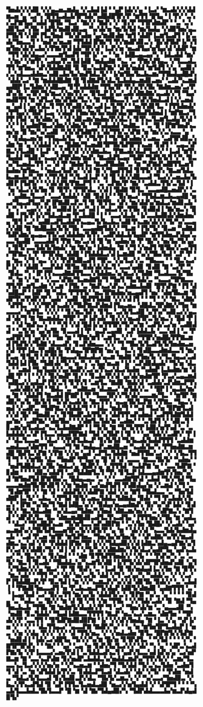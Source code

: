 ▜▅▟▞▞▞▟▉▝▞▞▄▃▅▃▆▟▄▝▞▃▙▟▐▟▝▝▄▛▐▟▞▞▄▝▐▃▞▝▆▃▟▞▞▞▟▟▆▃▅▝▄▝▃▞▚▝█▜▜▃▟▃▙▜▛▜▟▞▚▟█▟█▜▛▞▛▝▆▜▜▝█▜▄▝▐▝▛▞▝▃▚▞▃▛▇▜▄▞▚▟▟▝█▜▙▝▜▃▞▝▇▞▞▝▇▟▚▝▞▝▊▞▛▝▜▜▛▟▆▟▛▝▝▃▝▃▚▟▉▜▃▞▚▜▙▝▐▟▜▞▆▟▊▟▉▃▄▝▚▞▟▞▅▝▆▞▙▜▟▝▆▞▙▟▄▝▞▟▉▜▅▞▄▃▛▜▙▜▝▞▟▛▐▜▃▜▅▟▝▜▞▟▚▟▅▝▄▞▆▟▊▟▆▝▆▜▝▟▟▛▐▃▆▜▃▟▜▝▐▞▃▟▞▜▅▃▃▜▝▝▅▟▚▞▅▃▆▝▜▜▟▟▐▛▇▞▜▝▛▞▆▟▛▟▊▃▚▝█▞▟▜▙▛▐▞▚▜▅▜▅▞▟▞▛▃▙▞▞▛▇▞▛▟▐▟▞▜▛▞▟▝▐▃▛▞▅▝▅▃▟▜▄▞▅▜▄▞▟▝▟▟▛▝▆▝▜▜▝▟▞▟▄▃▞▃▃▃▆▜▄▟▜▝▜▛▐▞▝▃▝▝▅▝▐▟█▃▄▃▄▞▚▝▐▟▃▟▟▝▆▞▝▞▆▞▝▞▆▜▚▝▃▟▄▞▛▃▜▟▐▟▉▝▆▟▄▟▇▝▚▃▝▃▝▛▇▞▟▜▄▃▝▞▜▃▃▟▃▜▜▝▆▜▅▃▝▟▚▜▟▟▇▟█▝▉▝▉▃▚▃▙▛▇▞▝▟▜▞▅▟▟▝▆▜▟▜▝▞▄▝▄▟▊▞▞▃▚▟▃▃▟▟▅▃▚▟▊▃▙▞▙▞▅▟▜▟▃▜▞▝▐▞▆▜▙▞▙▃▙▃▆▞▜▜▙▟▄▟█▟▚▝▟▟▞▃▞▝▇▝▆▟▟▟█▟▇▝█▝▊▟▇▟▜▞▟▃▜▃▙▟▄▃▆▟▊▃▅▞▝▃▟▞▚▃▆▟▄▟█▛▐▃▜▟▆▞▞▟█▃▄▝▊▜▚▟▟▟▆▝▜▜▄▜▛▝▛▞▄▜▚▜▙▝▇▟▆▃▅▞▃▞▛▟▚▞▙▝▃▜▛▞▜▞▆▃▞▞▅▞▛▞▃▝▉▜▃▛▐▞▄▞▃▟▞▟▇▟▇▞▄▃▟▞▞▜▝▜▄▞▅▟▉▜▜▝▆▝▟▜▃▞▅▞▟▜▟▞▜▃▚▝▇▝▜▜▙▃▃▜▝▃▞▟▚▜▅▟▃▟▐▝▞▃▅▟▄▝▄▟▐▝▄▞▛▟▃▜▝▜▚▜▚▟▊▞▅▞▃▟▐▃▜▞▜▞▝▝▅▞▛▟▊▜▃▝▐▜▜▟▅▟▞▞▛▜▄▞▞▜▙▛▐▃▄▝▞▟▄▛▐▜▅▞▆▞▙▞▅▟▛▟▄▜▛▜▙▟▜▟▅▟▐▝▆▛▇▃▞▜▛▛▐▜▟▝▄▜▞▟▆▞▄▝▝▟▝▟▊▃▆▞▅▟▅▞▛▞▟▃▚▝▊▜▚▃▜▃▆▜▃▟▄▜▞▟▝▞▞▝▐▞▄▟▆▛▇▃▞▟▆▞▞▟▆▞▙▝▝▜▚▟▄▟▟▝▅▟▇▃▝▝▃▝█▝▐▛▇▜▅▟▚▃▅▞▅▝█▝▆▞▚▞▃▟▊▝▚▜▞▟▜▟▇▜▚▝▟▞▜▜▞▃▚▛▇▝▅▝▆▞▞▃▚▃▃▝▄▝▞▝▊▟▄▃▅▞▆▝▜▜▄▃▙▜▃▝▛▝▞▜▞▛▐▝▜▞▜▟▚▟▅▞▞▃▅▃▝▃▟▜▛▟▉▃▚▟▆▝▆▝▄▝▞▟▟▟▝▞▃▝█▟▇▞▜▃▅▟▊▜▛▜▙▜▟▜▛▜▚▃▅▝▊▟▜▝▝▃▄▃▚▛▇▃▚▜▃▟█▝▐▃▛▝▄▝▞▜▞▟▝▞▞▟▆▃▙▃▝▛▇▃▟▞▟▃▛▜▃▞▞▝▐▃▟▝▆▜▚▜▄▟▟▝▜▟▊▞▚▃▄▞▟▜▛▟▅▞▆▟▚▝▇▃▟▟▜▃▄▞▜▟▛▝▜▟▜▞▙▜▝▞▚▝▉▃▚▞▜▃▅▟▃▜▜▝▃▝▟▝▛▝▇▟▅▜▃▝▇▃▟▜▙▟▆▝▃▝▆▝▚▛▇▟▚▟█▜▜▃▅▜▙▟▅▞▆▜▅▃▝▝▅▟▃▞▙▟▚▞▝▞▟▝▇▝▞▜▄▟▜▜▟▝▊▜▜▞▝▟▚▝▇▃▅▜▟▃▙▃▆▃▙▞▚▞▛▝▞▜▚▜▟▝▚▜▃▟▐▃▛▝▟▝█▝▟▞▞▟█▃▃▟▝▜▃▞▞▃▅▃▙▞▙▟▊▛▐▜▟▜▞▝▝▞▟▞▟▜▞▛▇▃▛▜▝▝▃▝▃▛▇▞▛▝▇▞▝▃▟▟▃▜▜▞▃▜▟▝▐▝▅▝▟▃▞▞▙▜▅▝▊▝▉▜▚▝▛▜▛▟▃▝▞▟▐▝█▟▇▝▉▜▃▝▃▃▄▟█▃▅▟▛▞▝▃▝▝▄▟▇▃▜▃▃▞▝▃▃▞▙▟▟▞▝▟▊▝▉▟▐▞▝▝▉▞▅▃▞▝▜▜▟▃▆▃▙▃▄▟█▝▅▃▞▜▄▃▟▜▄▞▚▛▐▛▇▟▊▃▛▃▜▝▉▝▉▜▜▃▝▟▚▝▆▞▟▟▚▞▆▟▃▞▆▟▊▃▙▝▚▝▚▝▝▃▄▞▞▝▟▝▚▟▉▟▐▞▃▞▚▟▐▝▚▟▃▞▛▃▜▜▙▝▊▟▉▟▐▝▇▞▅▃▚▝█▟▉▝▐▜▞▛▐▞▞▜▟▃▟▃▆▝▛▃▙▟█▝▐▝▝▃▃▞▟▃▙▝▐▞▃▃▙▟▉▟▞▟▆▟▅▞▄▝▉▜▝▃▞▝▄▟▉▃▟▜▃▟▟▜▚▃▄▃▜▞▙▃▙▃▚▟▊▜▚▃▆▞▟▞▞▞▜▞▚▞▃▃▄▞▞▟█▝▇▝▇▟█▃▙▞▙▜▞▜▙▝▃▃▄▟▇▜▟▞▞▝▜▃▆▝▐▜▞▜▞▝▉▃▅▝▚▟▇▟▜▟▛▟▆▞▄▃▄▃▜▜▞▃▞▟▟▟▅▞▙▜▚▝▃▟▛▟▟▃▙▜▄▟▛▝▆▜▜▟▅▃▛▟▄▞▃▃▃▜▄▟█▝▃▃▃▟▟▜▝▛▇▝▅▞▃▞▟▝█▝▆▝▄▟▅▞▅▝▛▝█▞▚▝▅▞▙▞▜▞▄▞▚▝▉▜▞▃▃▜▟▞▙▜▅▟▞▝▆▝▇▞▅▝▐▟▅▟▄▝▇▝▞▜▝▞▅▟▜▝▉▜▙▞▞▃▄▜▜▞▜▛▇▃▚▝▛▝▛▜▛▟▄▝▟▟█▝▐▜▟▟▟▃▞▟▐▃▆▟▉▝▚▞▞▜▙▞▙▟▝▃▛▝▛▝▄▝▆▃▝▞▜▝▄▃▝▞▞▝▛▟▜▟▉▃▟▜▝▜▛▃▝▞▄▜▃▞▞▃▝▜▙▃▃▝▝▝█▃▚▃▞▛▐▞▝▝▟▟▉▝▃▃▛▟▟▝▉▜▅▝▉▟▞▟▞▟▃▜▝▃▃▞▄▟▊▝▊▟▉▝▇▝▃▞▛▝▚▝▉▟▃▝▚▝▐▛▐▜▚▃▃▟▇▟▜▜▃▃▚▜▟▟▅▃▚▞▆▃▞▞▜▟▇▝▜▃▟▃▃▜▞▜▙▝▚▝▆▝▞▝▅▝▝▞▃▃▚▛▇▞▜▃▅▟▇▜▞▜▝▜▅▜▝▜▄▜▟▞▃▝▚▃▃▞▜▛▇▃▃▜▜▞▛▃▆▜▃▟▆▝▞▃▆▝▐▜▙▝▃▝▇▟▚▃▞▟▚▃▚▟▆▃▙▟▊▝█▜▚▛▇▝▐▜▝▟▚▟█▃▛▝▐▟▛▝█▝▚▟▃▝▛▜▜▜▞▝▅▃▜▛▇▟▅▞▅▃▄▟▜▝▅▞▝▟▅▜▙▃▆▝█▟▛▜▚▞▛▟▛▞▛▝▄▟▞▝▄▟▊▝█▟▜▜▟▟▉▝▞▞▞▟▐▜▝▝▝▜▝▝▞▝▇▃▝▟▇▞▝▟▜▜▃▝▝▞▞▜▛▟▚▃▟▞▞▜▙▛▇▃▛▟▆▟▐▜▄▃▅▃▝▟█▟▃▜▛▟▇▞▞▜▅▝▆▃▃▃▞▝▆▜▜▃▝▞▞▞▝▝▊▞▆▃▜▟▚▝▊▜▃▝▃▞▙▜▃▟█▝▄▜▚▞▚▟▊▃▞▞▄▃▟▝▟▞▜▝▇▝▇▃▆▟▟▃▜▜▛▝▃▛▐▟▚▟▞▝▊▞▞▞▅▃▟▜▛▃▜▞▅▃▚▝█▟▝▛▐▃▝▝▟▝▆▟▚▃▚▝▝▝▚▜▝▞▟▝█▟▐▞▄▜▜▜▛▞▜▞▚▞▆▝▃▟▜▞▃▞▅▝▃▟▉▟▟▝▝▃▜▞▅▝▄▞▅▜▙▝▊▃▃▟▐▝▛▝▄▃▛▃▄▟▊▝▃▛▐▟▟▃▙▝▃▃▚▟▐▝▃▝▛▃▟▜▛▞▜▝▄▞▛▞▝▜▅▝▆▝▝▛▇▞▆▜▝▃▆▜▃▝▞▝▃▝▜▜▛▞▅▟█▞▛▛▇▃▆▟▐▜▟▜▞▞▜▟▇▝▟▃▃▟▚▝▊▃▛▟▅▃▃▝▞▞▝▜▝▜▙▞▙▜▃▟▜▞▙▜▅▟▅▃▅▞▟▝▛▛▐▟▃▜▚▟█▞▙▝▛▟▄▃▜▛▇▛▇▝▅▞▄▝▜▃▚▝▊▟█▃▃▟▆▟▃▃▜▝▆▞▛▃▄▝▊▜▄▜▝▞▚▜▚▜▄▃▃▞▙▟▃▟▃▞▄▃▆▝▆▟▇▝▟▜▅▞▙▝▞▜▃▜▄▃▞▃▟▜▟▟▐▟▐▜▙▝▜▟▊▟▞▜▞▝▅▝▚▝▃▜▄▞▅▃▆▝▐▞▝▃▛▟▉▟▄▟▞▝▜▞▅▝▟▃▚▝▝▃▆▟▝▜▄▜▄▟▞▞▄▞▙▟▛▞▃▞▄▜▚▃▞▟▃▞▙▟▅▝▚▟▅▛▐▃▙▟▆▞▆▝▟▟█▝▛▝▐▝▝▞▞▝▉▞▅▟▛▝▊▞▝▝▊▃▙▞▛▞▟▝▄▞▟▞▅▟▆▜▛▝▛▃▞▃▄▃▆▟▚▟█▃▞▞▄▟▃▛▐▜▞▃▜▝▊▜▚▜▝▃▆▜▃▝▇▟▉▝▇▟▞▟▝▃▟▟▞▃▛▟▆▃▛▜▚▝▃▟▞▟▉▞▟▜▝▝█▟▃▝▃▝▚▟▇▃▅▝▟▃▆▃▞▝▅▜▟▞▞▃▝▝█▛▐▝▄▃▙▞▆▞▄▝▇▝▝▟▟▟▜▝▇▃▟▟▐▛▇▛▐▝▛▝▜▃▃▜▛▞▞▜▞▟▞▃▃▃▆▞▜▃▝▝▆▜▛▝▇▟▉▞▚▞▙▝█▞▙▜▝▜▞▟▚▃▟▞▙▝▇▃▜▜▚▝▄▃▄▜▙▜▃▛▇▝▞▛▇▃▝▜▄▃▚▝▅▟▝▞▃▟▛▃▝▜▟▛▇▃▚▜▟▟▞▜▝▝▐▟▃▝▆▟▞▜▝▝▚▟▝▜▃▞▅▝▉▛▇▜▃▟▞▞▟▝█▞▝▜▅▟▊▃▚▝▊▜▙▟▛▃▙▜▜▞▚▝▟▟▜▜▚▟▚▟▅▟▝▃▟▜▜▟▇▜▟▟▄▞▆▞▝▃▟▛▇▞▝▟▅▜▙▞▝▝▞▟▆▜▃▜▟▞▆▝▃▟▆▞▝▝▃▜▟▜▝▞▝▟▊▃▜▝▊▃▆▞▅▜▃▟▃▞▚▃▜▃▙▟▇▟▛▝▐▝▜▞▙▝▇▝▜▞▜▞▛▛▐▟▉▞▅▜▚▟▝▃▝▃▙▟▟▟▞▃▚▛▐▜▃▃▚▟▄▟▜▛▇▟▝▜▟▝▄▜▙▛▐▝▉▝▝▝▄▞▜▟▞▞▃▟▛▞▝▛▐▞▝▟▃▜▃▃▅▝▝▟▃▞▝▞▛▟▜▃▙▃▛▝▊▞▙▜▟▝▜▞▙▃▟▞▙▟▟▜▜▜▝▃▟▟▆▃▅▟▃▃▞▟▆▜▜▝▚▃▃▞▜▝▇▝▅▟▄▃▛▃▆▟█▃▅▝▚▃▟▞▙▞▚▝▛▜▅▟▇▃▆▟█▝█▟▜▃▚▛▇▝▞▛▇▝▞▞▅▝▄▟▝▃▛▜▃▜▟▟▇▝▅▟▜▜▙▞▃▞▝▞▝▞▙▃▜▜▜▝▜▝▝▞▆▜▙▝▟▃▝▜▅▟▛▝▛▜▄▞▄▝█▝▟▝▟▝▃▃▃▝▇▃▃▜▙▜▞▝▚▟▅▞▝▝▅▟▜▟█▟▃▞▄▜▙▝▆▟▃▞▄▝█▟▛▞▄▝▄▜▜▜▟▝▚▃▙▛▇▝▅▝▝▃▃▜▟▛▇▝▊▟▆▝▝▝▝▟▉▃▚▟▟▜▝▃▞▜▟▟▇▜▃▜▝▜▚▝▊▜▃▛▐▟▃▃▄▟▆▜▚▜▅▞▚▞▟▝▇▜▅▟▜▟▐▛▇▜▙▞▃▝█▟▄▃▄▃▝▃▝▞▝▃▃▟▇▜▛▟▝▃▙▟▝▜▞▞▜▟▝▜▄▃▃▃▆▟▆▜▙▜▛▟▊▜▝▞▆▝▆▟▆▝▃▞▅▟▜▟▜▝▛▟▉▟▄▞▅▝▞▃▆▟▝▞▜▝▃▝▊▟▆▜▛▝▞▝▇▝▟▝▝▟▟▟▜▞▞▟▟▛▇▝▟▟▝▞▄▝▇▜▝▜▙▟▃▃▝▃▝▜▅▜▟▟▇▛▐▃▜▞▝▃▙▃▝▞▛▜▟▝▉▜▞▃▅▃▜▟▟▃▜▟▇▟▄▝▉▟▞▝▜▝▛▃▙▟▞▞▙▃▚▝▐▛▇▝▚▞▆▞▜▝▇▟▐▟█▃▚▞▞▝▉▟▄▞▅▃▄▟▆▟▚▝▉▞▚▞▚▛▐▟▞▝▊▟▜▞▞▝▇▃▜▟▃▟▆▝▚▞▟▃▄▞▜▟▆▞▚▜▅▟▝▟▇▃▆▞▅▞▞▝▃▝▟▛▇▃▚▝▇▜▟▝▝▟▛▟▚▜▃▝█▃▝▟▆▃▆▟█▟▊▃▟▜▃▜▚▃▟▜▄▝▐▜▜▜▅▞▞▜▙▝▆▝▄▟▃▝▝▟▃▞▝▜▚▟█▟▚▃▅▝▜▞▆▜▃▃▚▟▚▟▉▛▇▝▝▃▚▜▅▝█▟█▞▝▞▃▟▞▝▄▞▄▃▆▟▚▞▞▜▙▜▟▜▃▃▅▜▛▃▜▞▞▟▜▞▛▝▄▝▆▝▝▟▞▞▟▝▚▃▃▜▟▞▙▟▆▟▄▃▙▝▝▃▟▝▛▃▅▝▆▜▛▝▆▜▟▜▅▃▝▜▅▞▙▞▅▜▅▞▙▝▝▟▚▟▇▞▚▞▛▞▆▃▟▟▆▃▚▃▚▟▝▞▛▝▛▟▟▟▐▛▇▞▜▛▐▞▞▞▜▟▄▟▉▞▞▟▐▟▇▃▚▟▄▃▄▛▇▞▄▜▛▞▃▞▛▞▟▟▊▞▜▞▝▟▐▝▟▝▝▞▜▞▚▞▞▟▇▟▆▞▚▜▞▟▃▞▄▟▛▜▄▝▄▟▚▃▙▃▞▝▚▝█▃▚▞▄▝▊▞▅▟▝▝▝▟▆▝▊▜▜▟▜▜▅▟▞▞▝▞▙▝▝▝▛▟▚▞▚▝▃▝▃▜▞▝▇▃▜▝▉▃▟▞▝▜▙▟▟▃▚▞▚▃▆▜▞▟█▝▐▞▛▜▞▟▞▟▛▜▛▟▅▟▚▟▊▝▄▜▝▞▜▟▆▞▞▞▄▝▇▃▞▝▛▝▉▝▉▟▚▝▃▝▐▃▟▝▉▝▉▞▅▟▄▟▐▃▚▜▅▝▇▝▉▜▚▝▆▃▚▟▞▝▝▜▜▝▚▞▝▟▞▝▅▞▃▞▙▝▟▟▝▞▜▝▃▞▄▞▚▝▚▟▟▞▃▝▞▝▞▃▞▛▐▜▟▟█▃▛▞▛▝▉▃▜▟▐▝▆▝▞▞▚▃▆▃▛▞▚▞▞▟▝▟▊▜▙▝▉▟▞▞▝▃▝▃▙▟▐▝▝▛▇▟▊▜▅▃▃▟▜▝▅▝▛▃▙▃▅▃▛▜▞▟▄▛▐▟▉▜▞▟▆▟▉▝▄▟▇▜▜▜▝▃▝▝▐▃▄▞▙▟▝▃▞▝▉▞▃▜▜▝▆▞▄▞▙▝▟▟▟▜▞▃▚▝▊▛▇▝▚▞▃▝▄▝▝▝▝▝▉▟▄▝▃▝▚▟▃▝▃▝█▞▞▝▆▝▟▝█▝▞▜▝▞▆▝▜▜▙▝▝▞▞▜▟▞▃▟▞▝▉▝▇▟▝▜▄▜▅▃▙▃▙▝▜▜▙▝▇▝▆▟▆▜▞▟▄▟▞▞▛▝▜▝▃▞▝▜▅▞▟▞▆▝▃▝▄▃▃▟▊▝▚▝▅▟▉▝▊▃▜▟▟▞▝▜▄▟▐▟▇▃▃▜▜▜▜▝▇▃▛▝▅▃▚▃▞▃▆▃▝▟▆▜▅▝▝▜▛▟▞▞▛▝▃▃▜▜▝▝▉▜▟▛▇▟▉▟▉▛▇▝▐▞▝▞▞▟▚▜▅▟▄▝▇▝▐▃▝▞▄▝▚▛▐▞▅▝▞▝▝▞▝▝▟▃▜▜▄▃▞▝▄▃▃▛▇▝▇▟▛▞▚▞▝▝▄▝▅▝▆▜▅▜▛▜▃▟▄▛▐▝▅▃▝▞▅▝▞▟▄▝▛▞▞▝▞▞▝▟▝▜▜▞▅▃▝▞▝▞▅▟▃▟▅▝▉▜▃▝█▛▇▜▞▞▙▛▇▝▅▟▊▟▐▝▐▟▞▃▞▟█▜▄▝▜▞▞▞▚▞▆▝█▞▅▝▊▜▛▟▜▃▝▝▚▜▟▝▝▝▝▞▚▝▇▜▛▜▛▟▚▝▝▝▇▞▝▝▄▞▝▃▄▝▅▝▊▟▚▜▄▜▃▞▞▞▝▟▞▝▚▝▄▝▝▟▛▃▚▃▟▛▇▞▙▝▞▛▐▃▃▃▞▃▅▞▛▟▐▝▃▜▟▟▃▟▚▃▜▝▄▟▚▜▃▃▚▟▐▟▚▞▄▝▃▞▅▛▇▃▆▝▇▝▃▃▚▃▛▟▆▝▊▞▅▟▛▃▙▟▟▃▚▞▅▟▟▃▆▟▚▞▜▜▚▜▞▞▝▃▆▞▜▃▃▃▚▃▜▃▞▞▞▞▅▞▅▝▝▞▚▃▅▃▆▝▝▟▅▞▜▝▜▞▟▟▝▜▞▃▚▃▜▟▅▝▃▟▅▜▜▝▟▝▃▝▆▝▟▜▟▟▐▞▛▞▃▝▊▟▟▃▛▜▃▟▝▟▃▟▞▝▟▞▝▞▜▞▝▝▛▟▅▝▅▟▃▝▜▟▃▞▙▜▃▃▟▝▊▞▙▟▊▃▛▞▟▃▝▜▙▜▞▃▆▃▚▝▞▝▚▞▃▃▞▜▅▟▉▃▝▞▙▃▚▜▚▃▟▜▟▝▉▝▄▛▐▜▜▃▜▃▅▟▃▟▉▝▅▃▞▞▅▜▄▟▟▝▞▝▟▜▛▜▝▝▝▝▚▃▙▜▃▃▙▟▃▜▙▜▃▃▛▝█▝▆▝▟▝▇▞▜▟▄▟▉▞▚▝▜▟▛▟▟▃▃▃▙▞▆▃▛▟▄▟▉▜▞
